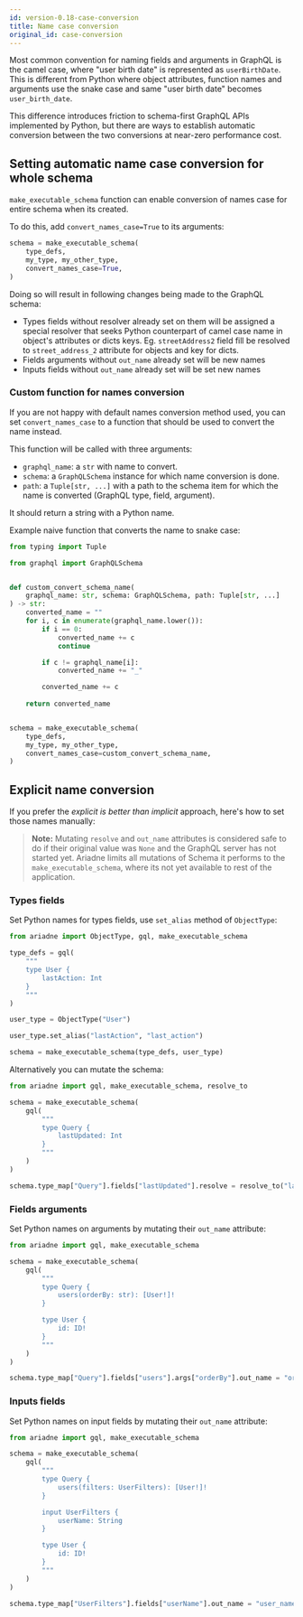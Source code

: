 ```yaml
---
id: version-0.18-case-conversion
title: Name case conversion
original_id: case-conversion
---
```


Most common convention for naming fields and arguments in GraphQL is the camel case, where "user birth date" is represented as `userBirthDate`. This is different from Python where object attributes, function names and arguments use the snake case and same "user birth date" becomes `user_birth_date`.

This difference introduces friction to schema-first GraphQL APIs implemented by Python, but there are ways to establish automatic conversion between the two conversions at near-zero performance cost.


## Setting automatic name case conversion for whole schema

`make_executable_schema` function can enable conversion of names case for entire schema when its created.

To do this, add `convert_names_case=True` to its arguments:

```python
schema = make_executable_schema(
    type_defs,
    my_type, my_other_type,
    convert_names_case=True,
)
```

Doing so will result in following changes being made to the GraphQL schema:

- Types fields without resolver already set on them will be assigned a special resolver that seeks Python counterpart of camel case name in object's attributes or dicts keys. Eg. `streetAddress2` field fill be resolved to `street_address_2` attribute for objects and key for dicts.
- Fields arguments without `out_name` already set will be new names
- Inputs fields without `out_name` already set will be set new names


### Custom function for names conversion

If you are not happy with default names conversion method used, you can set `convert_names_case` to a function that should be used to convert the name instead.

This function will be called with three arguments:

- `graphql_name`: a `str` with name to convert.
- `schema`: a `GraphQLSchema` instance for which name conversion is done.
- `path`: a `Tuple[str, ...]` with a path to the schema item for which the name is converted (GraphQL type, field, argument).

It should return a string with a Python name.

Example naive function that converts the name to snake case:

```python
from typing import Tuple

from graphql import GraphQLSchema


def custom_convert_schema_name(
    graphql_name: str, schema: GraphQLSchema, path: Tuple[str, ...]
) -> str:
    converted_name = ""
    for i, c in enumerate(graphql_name.lower()):
        if i == 0:
            converted_name += c
            continue

        if c != graphql_name[i]:
            converted_name += "_"

        converted_name += c
    
    return converted_name


schema = make_executable_schema(
    type_defs,
    my_type, my_other_type,
    convert_names_case=custom_convert_schema_name,
)
```


## Explicit name conversion

If you prefer the _explicit is better than implicit_ approach, here's how to set those names manually:

> **Note:** Mutating `resolve` and `out_name` attributes is considered safe to do if their original value was `None` and the GraphQL server has not started yet. Ariadne limits all mutations of Schema it performs to the `make_executable_schema`, where its not yet available to rest of the application.


### Types fields

Set Python names for types fields, use `set_alias` method of `ObjectType`:

```python
from ariadne import ObjectType, gql, make_executable_schema

type_defs = gql(
    """
    type User {
        lastAction: Int
    }
    """
)

user_type = ObjectType("User")

user_type.set_alias("lastAction", "last_action")

schema = make_executable_schema(type_defs, user_type)
```

Alternatively you can mutate the schema:

```python
from ariadne import gql, make_executable_schema, resolve_to

schema = make_executable_schema(
    gql(
        """
        type Query {
            lastUpdated: Int
        }
        """
    )
)

schema.type_map["Query"].fields["lastUpdated"].resolve = resolve_to("last_updated")
```


### Fields arguments

Set Python names on arguments by mutating their `out_name` attribute:

```python
from ariadne import gql, make_executable_schema

schema = make_executable_schema(
    gql(
        """
        type Query {
            users(orderBy: str): [User!]!
        }

        type User {
            id: ID!
        }
        """
    )
)

schema.type_map["Query"].fields["users"].args["orderBy"].out_name = "order_by"
```


### Inputs fields

Set Python names on input fields by mutating their `out_name` attribute:

```python
from ariadne import gql, make_executable_schema

schema = make_executable_schema(
    gql(
        """
        type Query {
            users(filters: UserFilters): [User!]!
        }

        input UserFilters {
            userName: String
        }

        type User {
            id: ID!
        }
        """
    )
)

schema.type_map["UserFilters"].fields["userName"].out_name = "user_name"
```
